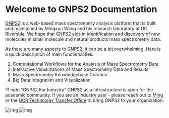 # Welcome to GNPS2 Documentation

[GNPS2](https://gnps2.org/) is a web-based mass spectrometry analysis platform that is built and maintained by Mingxun Wang and his research laboratory at UC Riverside. We hope that GNPS2 aids in identification and discovery of new molecules in small molecule and natural products mass spectrometry data. 

As there are many aspects to GNPS2, it can be a bit overwhelming. Here is a quick description of main functionalities:

1. Computational Workflows for the Analysis of Mass Spectrometry Data
1. Interactive Visualizations of Mass Spectrometry Data and Results
1. Mass Spectrometry Knowledgebase Curation
1. Big Data Integration and Visualization

!!! note "GNPS2 For Industry"
	GNPS2 as a infrastructure is open for the academic community. If you are an industry user - please reach out to [Ming](mingxun.wang@cs.ucr.edu) or the [UCR Technology Transfer Office](tp@ucr.edu) to bring GNPS2 to your organization. 


![img](https://upload.wikimedia.org/wikipedia/commons/thumb/a/aa/UC_Riverside_logo.svg/2560px-UC_Riverside_logo.svg.png)
![img](https://www.cs.ucr.edu/~mingxunw/img/logov2.png)
